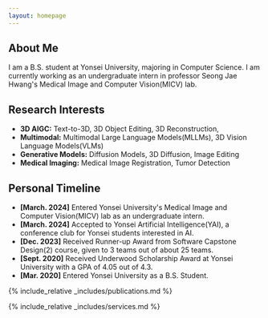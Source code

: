 ```yaml
---
layout: homepage
---
```


## About Me

I am a B.S. student at Yonsei University, majoring in Computer Science. I am currently working as an undergraduate intern in professor Seong Jae Hwang's Medical Image and Computer Vision(MICV) lab.

## Research Interests

- **3D AIGC:** Text-to-3D, 3D Object Editing, 3D Reconstruction,
- **Multimodal:** Multimodal Large Language Models(MLLMs), 3D Vision Language Models(VLMs)
- **Generative Models:** Diffusion Models, 3D Diffusion, Image Editing
- **Medical Imaging:** Medical Image Registration, Tumor Detection

## Personal Timeline

- **[March. 2024]** Entered Yonsei University's Medical Image and Computer Vision(MICV) lab as an undergraduate intern.
- **[March. 2024]** Accepted to Yonsei Artificial Intelligence(YAI), a conference club for Yonsei students interested in AI.
- **[Dec. 2023]** Received Runner-up Award from Software Capstone Design(2) course, given to 3 teams out of about 25 teams.
- **[Sept. 2020]** Received Underwood Scholarship Award at Yonsei University with a GPA of 4.05 out of 4.3.
- **[Mar. 2020]** Entered Yonsei University as a B.S. Student.

{% include_relative _includes/publications.md %}

{% include_relative _includes/services.md %}
